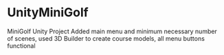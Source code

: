 # UnityMiniGolf
MiniGolf Unity Project
Added main menu and minimum necessary number of scenes, used 3D Builder to create course models, all menu buttons functional
